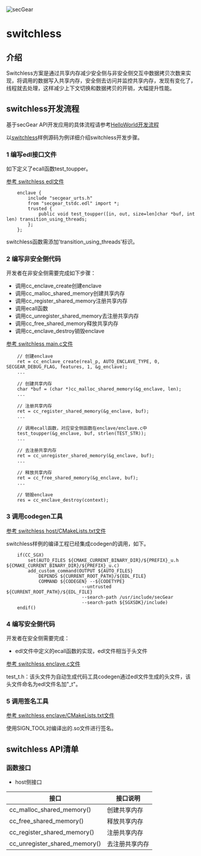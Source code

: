 <img src="docs/logo.png" alt="secGear" style="zoom:100%;" />

switchless
============================

介绍
-----------

Switchless方案是通过共享内存减少安全侧与非安全侧交互中数据拷贝次数来实现，将调用的数据写入共享内存，安全侧去访问并监控共享内存，发现有变化了，线程就去处理，这样减少上下文切换和数据拷贝的开销，大幅提升性能。

switchless开发流程
------------------------------

基于secGear API开发应用的具体流程请参考[HelloWorld开发流程](../../README.md)

以[switchless](../switchless)样例源码为例详细介绍switchless开发步骤。

### 1 编写edl接口文件

如下定义了ecall函数test_toupper。

[参考 switchless edl文件](./switchless.edl)

```
	enclave {
		include "secgear_urts.h"
		from "secgear_tstdc.edl" import *;
		trusted {
			public void test_toupper([in, out, size=len]char *buf, int len) transition_using_threads;
		};
	};
```

switchless函数需添加'transition_using_threads'标识。

### 2 编写非安全侧代码
开发者在非安全侧需要完成如下步骤：
- 调用cc_enclave_create创建enclave
- 调用cc_malloc_shared_memory创建共享内存
- 调用cc_register_shared_memory注册共享内存
- 调用ecall函数
- 调用cc_unregister_shared_memory去注册共享内存
- 调用cc_free_shared_memory释放共享内存
- 调用cc_enclave_destroy销毁enclave

[参考 switchless main.c文件](./host/main.c)
```
    // 创建enclave
    ret = cc_enclave_create(real_p, AUTO_ENCLAVE_TYPE, 0, SECGEAR_DEBUG_FLAG, features, 1, &g_enclave);
    ...

	// 创建共享内存
    char *buf = (char *)cc_malloc_shared_memory(&g_enclave, len);
    ...

	// 注册共享内存
    ret = cc_register_shared_memory(&g_enclave, buf);
    ...

    // 调用ecall函数，对应安全侧函数在enclave/enclave.c中
    test_toupper(&g_enclave, buf, strlen(TEST_STR));
    ...

	// 去注册共享内存
    ret = cc_unregister_shared_memory(&g_enclave, buf);
    ...

	// 释放共享内存
    ret = cc_free_shared_memory(&g_enclave, buf);
    ...

    // 销毁enclave
    res = cc_enclave_destroy(context);
```

### 3 调用codegen工具
[参考 switchless host/CMakeLists.txt文件](./host/CMakeLists.txt)

switchless样例的编译工程已经集成codegen的调用，如下。

```	
	if(CC_SGX)
		set(AUTO_FILES ${CMAKE_CURRENT_BINARY_DIR}/${PREFIX}_u.h ${CMAKE_CURRENT_BINARY_DIR}/${PREFIX}_u.c)
		add_custom_command(OUTPUT ${AUTO_FILES}
			DEPENDS ${CURRENT_ROOT_PATH}/${EDL_FILE}
			COMMAND ${CODEGEN} --${CODETYPE}
							--untrusted ${CURRENT_ROOT_PATH}/${EDL_FILE}
							--search-path /usr/include/secGear
							--search-path ${SGXSDK}/include)
	endif()
```


### 4 编写安全侧代码
开发者在安全侧需要完成：
- edl文件中定义的ecall函数的实现，edl文件相当于头文件

[参考 switchless enclave.c文件](./enclave/enclave.c)

test_t.h：该头文件为自动生成代码工具codegen通过edl文件生成的头文件，该头文件命名为edl文件名加"_t"。

### 5 调用签名工具

[参考 switchless enclave/CMakeLists.txt文件](./enclave/CMakeLists.txt)

使用SIGN_TOOL对编译出的.so文件进行签名。

switchless API清单
------------------------------
### 函数接口
- host侧接口

|  接口   | 接口说明  |
|  ----  | ----  |
| cc_malloc_shared_memory()  | 创建共享内存 |
| cc_free_shared_memory()  | 释放共享内存 |
| cc_register_shared_memory()  | 注册共享内存 |
| cc_unregister_shared_memory() | 去注册共享内存 |
